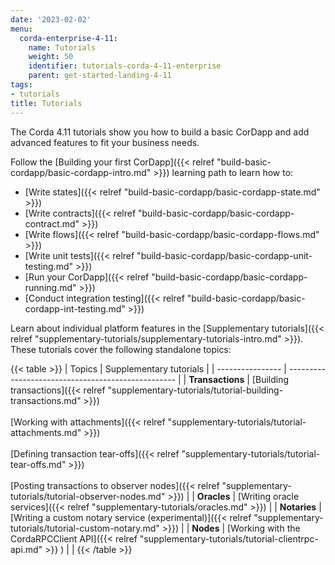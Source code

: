 ```yaml
---
date: '2023-02-02'
menu:
  corda-enterprise-4-11:
    name: Tutorials
    weight: 50
    identifier: tutorials-corda-4-11-enterprise
    parent: get-started-landing-4-11
tags:
- tutorials
title: Tutorials
---
```


The Corda 4.11 tutorials show you how to build a basic CorDapp and add advanced features to fit your business needs.

Follow the [Building your first CorDapp]({{< relref "build-basic-cordapp/basic-cordapp-intro.md" >}}) learning path to learn how to:

* [Write states]({{< relref "build-basic-cordapp/basic-cordapp-state.md" >}})
* [Write contracts]({{< relref "build-basic-cordapp/basic-cordapp-contract.md" >}})
* [Write flows]({{< relref "build-basic-cordapp/basic-cordapp-flows.md" >}})
* [Write unit tests]({{< relref "build-basic-cordapp/basic-cordapp-unit-testing.md" >}})
* [Run your CorDapp]({{< relref "build-basic-cordapp/basic-cordapp-running.md" >}})
* [Conduct integration testing]({{< relref "build-basic-cordapp/basic-cordapp-int-testing.md" >}})

Learn about individual platform features in the [Supplementary tutorials]({{< relref "supplementary-tutorials/supplementary-tutorials-intro.md" >}}). These tutorials cover the following standalone topics:

{{< table >}}
| Topics           | Supplementary tutorials |
| ---------------- | -------------------------------------------------- |
| **Transactions** | [Building transactions]({{< relref "supplementary-tutorials/tutorial-building-transactions.md" >}})<br/><br/>[Working with attachments]({{< relref "supplementary-tutorials/tutorial-attachments.md" >}}) <br/><br/> [Defining transaction tear-offs]({{< relref "supplementary-tutorials/tutorial-tear-offs.md" >}}) <br/><br/> [Posting transactions to observer nodes]({{< relref "supplementary-tutorials/tutorial-observer-nodes.md" >}}) |
| **Oracles**      | [Writing oracle services]({{< relref "supplementary-tutorials/oracles.md" >}})                                                                                                                                                                                                                                            |
| **Notaries**     | [Writing a custom notary service (experimental)]({{< relref "supplementary-tutorials/tutorial-custom-notary.md" >}})                                                                                                                                                                                                       |
| **Nodes**        | [Working with the CordaRPCClient API]({{< relref "supplementary-tutorials/tutorial-clientrpc-api.md" >}}   )                                                                                                                                                                                                                 |                                                                                                                       |
{{< /table >}}
